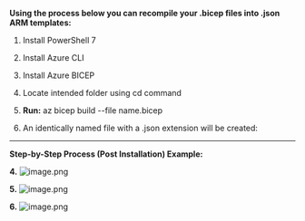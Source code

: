 **Using the process below you can recompile your .bicep files into .json ARM templates:**

1. Install PowerShell 7
2. Install Azure CLI
3. Install Azure BICEP

4. Locate intended folder using cd command
5. **Run:** az bicep build --file name.bicep
6. An identically named file with a .json extension will be created:

---

**Step-by-Step Process (Post Installation) Example:**

**4.**
![image.png](/.attachments/image-41595621-ad44-4e4c-963d-f5d1a4555f33.png)

**5.**
![image.png](/.attachments/image-694ee66e-295c-4f26-8e75-8d0e33a4e20f.png)

**6.** 
![image.png](/.attachments/image-7be3649c-4d3c-4b85-b436-5ca7bef5851f.png)